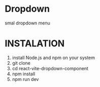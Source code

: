 # Dropdown 
smal dropdown menu

# INSTALATION
1. install Node.js and npm on your system
2. git clone <repository-url>
3. cd react-vite-dropdown-component
4. npm install
5. npm run dev 

